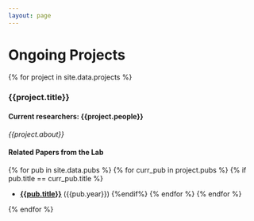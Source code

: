```yaml
---
layout: page
---
```

# Ongoing Projects

<!-- Pubs Start -->

{% for project in site.data.projects %}
### {{project.title}}
#### **Current researchers:** {{project.people}}

_{{project.about}}_

#### Related Papers from the Lab
{% for pub in site.data.pubs %}
{% for curr_pub in project.pubs %}
{% if pub.title == curr_pub.title %}
* **<a href="{%if pub.official_pdf%}{{pub.official_pdf}}{% else %}{{pub.arxiv}}">{{pub.title}}</a>** ({{pub.year}})
{%endif%}
{% endfor %}
{% endfor %}
	
{% endfor %}
  
<!-- Pubs End -->
